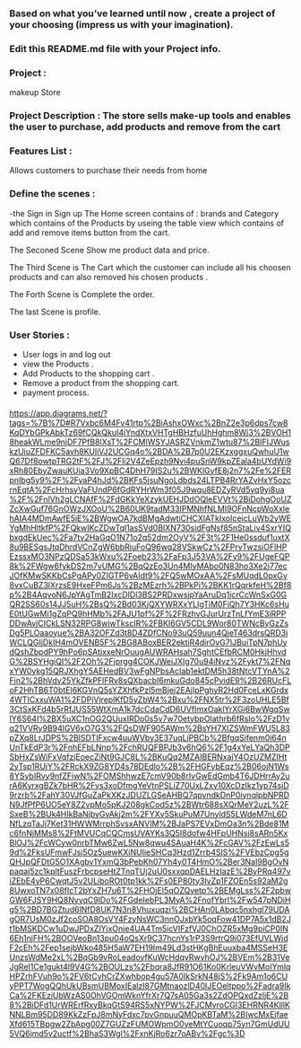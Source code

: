 

### Based on what you’ve learned until now , create a project of your choosing (impress us with your imagination).
### Edit this README.md file with your Project info.


### Project : 
makeup Store

### Project Description : The store sells make-up tools and enables the user to purchase, add products and remove from the cart


### Features List :
Allows customers to purchase their needs from home

### Define the scenes : 
-the Sign in
Sign up
The Home screen contains of :
 brands and Category which contains of the Products by useing the table view which contains of add and remove items button from the cart.


The Seconed Scene Show me product data and price.

The Third Scene is The Cart which the customer can include all his choosen products and can also removed his chosen products .

The Forth Scene is Complete the order.

The last Scene is profile.

### User Stories :
- User logs in and log out
- view the Products .
- Add Products to the shopping cart .
- Remove a product from the shopping cart.   
- payment process.



#### 

https://app.diagrams.net/?tags=%7B%7D#R7Vxbc6M4Fv41rtp%2BiAshxOWxc%2BnZ2e3p6dps7cw8KqDYbGPkAbkTz69fCQkQkuI4iYndXtxVHTgHBHzfuUhHghm8Wj3%2BVOH18heakWLme9njDF7PfB8lXsT%2FCMlWSYJASRZVnkmZ1wtu87%2BIFIJWuskzUiuZFDFKC5avh8KUliVJ2UCGq4o%2BDA%2B7p0U2EKzxggxuQwhuU1wQ67Df8owtpTRG2tF%2FJ%2Fli2V4ZeEpzh9Nvi4puSnW9kpZEala4bUYdWi9xRh80EbyZwauKUia3Vo9XpBC4DhH79IS2u%2BWKlGyfE8j2n7%2Fe%2FERpnIbg5y9%2F%2FvaP4hJd%2BKFs5jsuNgoLdbds24LTPB4RrYAZvHxY5ozcrnEqtA%2FcHrhsyVaFUndP6fGdRYHrWm3f05J9wqu8EDZyRVd5yq9yi8ua%2F%2FnlVh2gLCNAfF%2FdGKkYeXzykUEHJDdOQleEVVt%2BiDohgOoUZZcXwGuf76GnOWzJXOoU%2B60UK9tadM33IPMNhfNLMI9OFnNcpWoXxIehAIA4MDmAwfE5iE%2BWgwOA7kdBMgAdwtiCHCXIATkIxoIceicLuWb2yWEYgMhHltkfP%2FQkwIKcZDwTql1asSVd0BIXN730sidFgNsf85nStaLiv4SxrYIQbxgdEkUec%2Fa7tv2HaGqO1N71o2q52dm2OyV%2F3t%2F1He0ssduf1uxtX8u9BESgsJtqDhrdVCnZgW6bbRiuFoQ96wq28VSkwCz%2FPryTwzsiOFlHPEzssxMO3NPzQDSa53kWxu%2Foeb23%2FaFp3J53VA%2Fy9%2FUgeFQP8k%2FWgw6fykDS2m7vUMG%2BqQzEo3Un4MlyMAbo0N83ho3Xe2j77ecJOfKMwSKKbCsPgAPy0ZIGTP6vAIdt9%2FQ5wMOxAA%2FsMUqdL0pxGv8vxCuBZ3lXrzsE9HxeFPm6Js%2BzMEzrh%2BPkPi%2BKK1rQqrkfeH%2Bf8p%2B4AqvoN6JpYAgTmB2IxcDIDl3BS2PRDxwsjpYaAruDq1jcrCcWnSxG0GQR2SS60s14JJ5uH%2BsQ%2Bd03KjQXYWRXxYLIgTiM0FiQh7Y3HKc6sHuE0tUGwMi1gZqPQ9hHMb%2FAJU1pf%2F%2FRzhvGJurUrzTnLfYmE3jRPPDDwAvjCICkLSN32RPG8wjwTkscIR%2FBKI6GV5CDL9Wor80TWNcByGzZsDg5PLOaaoyue%2BA32OFZd3t8D4ZDfCNo93uQ59uun4QjeT463drsQRD3jWCLQGIjDkIH4mOVENB5F%2BG8ABoxBER2ektiR4dirOyG7IJBuiTpN7phUydQshZbpdPY9hPo6pSAtjxxeNrOuugAUWRAHsah7SghtCEfbRCM0HkjHhvdG%2BSYHgiQI%2F2Oh%2Fjprgg4COKJWeiJXIg70u94iNvz%2Fykt7%2FNqxYW0ykg15QRJXhgY5AEHedBV3wFgNPbsAcIab1ektDM5h38tNtcVTYnA%2Fjn2%2BhVdv25YkZfkPFlFRv8sQXbacbI6mkuGdo845cPvidE9%2B26RUcFLoF2HhTB6T0btEl6KGVnQ5sYZXhfkPzl5mBjej2EAjIpPghyR2Hd0FceLxKGrdx4WTICxxuWA1%2FDPjVjreplKfD5yZbW4%2Bxu%2FNX5tr%2F3zoUHLE5Bf3CtSxKFd4b5rRfJUS55WtXmA1k7dcCdaCdD6UVfImxOaklYrXGi6BwWgqSwIY6S64I%2BX5uXC1nOG2QUuxIRDo0s5v7w70etybpOlathrb6fRsIo%2FzD1vq21VVRy9B94lGV6xO7G3%2FQsDWF905AWm%2BsYH7XIZSWmFWU5L83pZXq8LrJDPS%2BlSDTIFxcw4uuWVby3E37uqLjPBCb%2BfgqSifenm0i64nUnTkEdP3r%2FnhEFbLNnp%2FchRUQFBPJb3v6hQ6%2F1g4xYeLYaQh3DPSbHxZsWiFxVqfzjEoecZiNt9GJC8L%2BKuQq2MZAIBERNxaiY4OzUZMZIHt2yTsp1RUjY%2FRckX9ZG8YD4s78DEdlo%2B%2FHGFybEqz%2B06ojN1Ws8YSybIRvy9nfZFiwN%2FOMShhwzE7cmV90b8rIvGwEdGmb4T6JDHrrAy2urA6KyrxgBZk7bHR%2Fys3xoDfmgYeVtnPSLiZ70UxLZxv10XcDzIkz1yp74sjD9rzrb%2FahY30VJfGuZaPkXKzJDUZLGSeAHBQ7qpvndkDnP0iynqlpbNPRDN9JfPfP6UO5eY8Z2vpMo5pKJ208gkCod5z%2BWtr688sXQrMeY2uzL%2FSxeB%2BUk4HIkBaNjbyGvAkj2m%2FYXv5SkuPuM7UnyldS5LWdeM7nL6DNfLzqTaJj7Ket31HWWMrrphSvsxANVIM%2BJaPS7EVxDmOa3n%2Bde81Mc6fnNjMMs8%2FtMVUCqCQCmsUVAYKs3Q5I8dofw4HFpUHNsj8sARn5KxBlOJ%2FcWCyw0nrbTMw6ZwL5Nw8qwu4SAuaH4K%2FcGAV%2FzEwLs59d%2FksUFmwFJsj5Oz5uewKXiNUIieSHCq3Hzd1Zrrb4SlS%2FVEbzCpg5gQHJpQFDtG5O1XAgbv1YxmQ3bPebKh07Yh4y0T4HmO%2Ber3NaI9BgOvNpaqaj5zc1kpltFuszFrbcpseHtZTnqTUj2uU0sxxqpDAELHzIazE%2ByPRq497viZEbE4yP6CwqtJ5v2ULiboROt0tp1kk%2Fs0EP80ty3IvZp1FZOEn5s92aM2g8UwxoTN7x08fIcT2bYxZH7u6T%2FHOjEI5qOZQvetp%2BEMgLss%2F2pbwGW6FJSY9HQ8NyyqC9lDo%2FGdeIebPL3MyA%2FnofYbrl%2Fw547pNDiHg5%2BD7BGZtud6lNfD8UK7N3n8Vhuxuqzi%2BCHAn0LAbqc5nxhgl79UDAgOR7UsM0zJf2coSOA8OsVY4FzyNsWC3nnOJxbYk5oqFow41DP7A5x1dB2Jt1bMSKDCw1uDwJPDxZlYjxOnje4UA4Tm5icVIFzfVJ0ChOZR5xMg9piCP0IN6Eh1njFH%2BOOVeoBn13pu04oQsXr9C37hcnYs1rP3S9rtrQ9i073EfUVLWjdF2cEh%2Fep1sejbWko485H5aW7EH19Im49Ld3stHKgBhEuuxba4MSSeH3EUnzsWdMe2xL%2BqGb9vRoLeadoyfKuWcHdqvRwvhOJ%2BVEm%2B31VeJgReI1Ce1gukt4l9V4G%2BOULzs%2Fbqra8JfR91O61Ko0KrleuVWvMoIYmlqHPZrhFVuh9o%2FV6tCvhCrZXwhbop4gu57A0IkSrkN48jS%2Fk9Am1o6CUyPPT7WogQQhUkUBsmUBMoxIEalzI87GMtnaozlD40IJEOeltppo%2Fadra9IkCa%2FKEziUbWzAS0OhVGOmWknYfrXr7Q7sA05Ga3s2ZdOPQxdZzljE%2B8%2BiDFd1UrWRErfRxyBkqGtS94RS5xNYPW%2FJCMvroCGl3EHRNR4KlllKNNLBm95DD89KkZzFpJ8mNyFdxc7pvGnpuuQMOpKBTaM%2BIwcMxEjfaeXfd615TBpgw2ZbApg00Z7GUZzFUMOWpmO0yeMtYCuoqp75yn7GmUdUU5VQ6jmd5v2uctf%2BhaS3Wgl%2FxnKjRo6zr7oABv%2Fgc%3D
